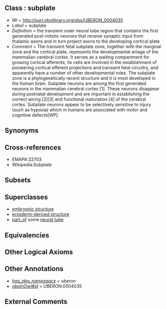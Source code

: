 
## Class : subplate

 * *IRI* = http://purl.obolibrary.org/obo/UBERON_0004035
 * *Label* = subplate
 * *Definition* = the transient outer neural tube region that contains the first generated post-mitotic neurons that receive synaptic input from thalamic axons and in turn project axons to the developing cortical plate
 * *Comment* = The transient fetal subplate zone, together with the marginal zone and the cortical plate, represents the developmental anlage of the mammalian cerebral cortex. It serves as a waiting compartment for growing cortical afferents; its cells are involved in the establishment of pioneering cortical efferent projections and transient fetal circuitry, and apparently have a number of other developmental roles. The subplate zone is a phylogenetically recent structure and it is most developed in the human brain. Subplate neurons are among the first generated neurons in the mammalian cerebral cortex [1]. These neurons disappear during postnatal development and are important in establishing the correct wiring [2][3] and functional maturation [4] of the cerebral cortex. Subplate neurons appear to be selectively sensitive to injury (such as hypoxia) which in humans are associated with motor and cognitive defects[WP].

## Synonyms


## Cross-references

 * EMAPA:32703
 * Wikipedia:Subplate

## Subsets


## Superclasses

 * [embryonic structure](../../UBERON/50/UBERON_0002050.md)
 * [ectoderm-derived structure](../../UBERON/21/UBERON_0004121.md)
 * [part_of](../../BFO/50/BFO_0000050.md) some [neural tube](../../UBERON/49/UBERON_0001049.md)

## Equivalencies


## Other Logical Axioms


## Other Annotations

 * *[has_obo_namespace](../../ce/oboInOwl#hasOBONamespace.md)* = uberon
 * *[oboInOwl#id](../../id/oboInOwl#id.md)* = UBERON:0004035

## External Comments


